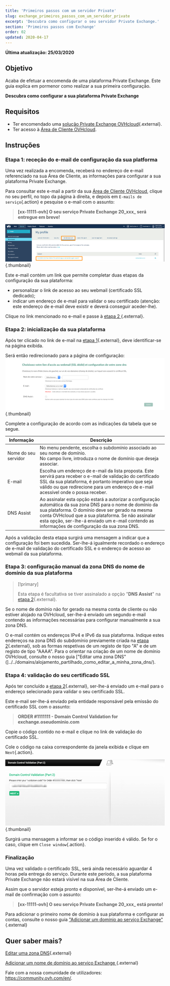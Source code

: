 ```yaml
---
title: 'Primeiros passos com um servidor Private'
slug: exchange_primeiros_passos_com_um_servidor_private
excerpt: 'Descubra como configurar o seu servidor Private Exchange.'
section: 'Primeiros passos com Exchange'
order: 02
updated: 2020-04-17
---
```


**Última atualização: 25/03/2020**

## Objetivo

Acaba de efetuar a encomenda de uma plataforma Private Exchange. Este guia explica em pormenor como realizar a sua primeira configuração.

**Descubra como configurar a sua plataforma Private Exchange**

## Requisitos

- Ter encomendado uma [solução Private Exchange OVHcloud](https://www.ovh.com/pt/emails/private-exchange/){.external}.
- Ter acesso à [Área de Cliente OVHcloud](https://www.ovh.com/auth/?action=gotomanager&from=https://www.ovh.pt/&ovhSubsidiary=pt).

## Instruções

### Etapa 1: receção do e-mail de configuração da sua platforma

Uma vez realizada a encomenda, receberá no endereço de e-mail referenciado na sua Área de Cliente, as informações para configurar a sua plataforma Private Exchange. 

Para consultar este e-mail a partir da sua [Área de Cliente OVHcloud](https://www.ovh.com/auth/?action=gotomanager&from=https://www.ovh.pt/&ovhSubsidiary=pt), clique no seu perfil, no topo da página à direita, e depois em `E-mails de serviço`{.action} e pesquise o e-mail com o assunto:

> **\[xx-11111-ovh] O seu serviço Private Exchange 20_xxx_ será entregue em breve!**


![first-use-private-exchange](images/first-use-private-exchange-01.png){.thumbnail}

Este e-mail contém um link que permite completar duas etapas da configuração da sua plataforma:

- personalizar o link de acesso ao seu webmail (certificado SSL dedicado);
- indicar um endereço de e-mail para validar o seu certificado (atenção: este endereço de e-mail deve existir e deverá conseguir aceder-lhe).

Clique no link mencionado no e-mail e passe à [etapa 2 ](./#etapa-2-inicializacao-da-sua-plataforma){.external}.

### Etapa 2: inicialização da sua plataforma

Após ter clicado no link de e-mail na [etapa 1](./#etapa-1-rececao-do-e-mail-de-configuracao-da-sua-platforma){.external}, deve identificar-se na página exibida.

Será então redirecionado para a página de configuração:
![first-use-private-exchange](images/first-use-private-exchange-02.png){.thumbnail}

Complete a configuração de acordo com as indicações da tabela que se segue.

| Informação          	| Descrição                                                                                                                                                                                                                             	|
|----------------------	|-----------------------------------------------------------------------------------------------------------------------------------------------------------------------------------------------------------------------------------------	|
| Nome do seu servidor 	| No menu pendente, escolha o subdomínio associado ao seu nome de domínio. <br> No campo livre, introduza o nome de domínio que deseja associar.                                                                   	|
| E-mail               	| Escolha um endereço de e-mail da lista proposta. Este servirá para receber o e-mail de validação do certificado SSL da sua plataforma, é portanto imperativo que seja válido ou que redirecione para um endereço de e-mail acessível onde o possa receber.
| DNS Assist           	| Ao assinalar esta opção estará a autorizar a configuração automática da sua zona DNS para o nome de domínio da sua plataforma. O domínio deve ser gerado na mesma conta OVHcloud que a sua plataforma. Se não assinalar esta opção, ser-lhe-á enviado um e-mail contendo as informações de configuração da sua zona DNS. 	|

Após a validação desta etapa surgirá uma mensagem a indicar que a configuração foi bem sucedida. Ser-lhe-á igualmente recordado o endereço de e-mail de validação do certificado SSL e o endereço de acesso ao webmail da sua plataforma.

### Etapa 3: configuração manual da zona DNS do nome de domínio da sua plataforma

> [!primary]
>
> Esta etapa é facultativa se tiver assinalado a opção "**DNS Assist**" na [etapa 2](./#etape-2-initializacao-da-sua-plateforma){.external}.
> 

Se o nome de domínio não for gerado na mesma conta de cliente ou não estiver alojado na OVHcloud, ser-lhe-á enviado um segundo e-mail contendo as informações necessárias para configurar manualmente a sua zona DNS.

O e-mail contém os endereços IPv4 e IPv6 da sua plataforma. Indique estes endereços na zona DNS do subdomínio previamente criada na [etapa 2](./#etapa-2-inicializacao-da-sua-plataforma){.external}, sob as formas respetivas de um registo de tipo "A" e de um registo de tipo "AAAA". Para o orientar na criação de um nome de domínio OVHcloud, consulte o nosso guia ["Editar uma zona DNS"(]../../domains/alojamento_partilhado_como_editar_a_minha_zona_dns/).



### Etapa 4: validação do seu certificado SSL

Após ter concluído a [etapa 2](./#etapa-2-inicializacao-da-sua-plataforma){.external}, ser-lhe-á enviado um e-mail para o endereço selecionado para validar o seu certificado SSL.

Este e-mail ser-lhe-á enviado pela entidade responsável pela emissão do certificado SSL com o assunto:

> **ORDER #1111111 - Domain Control Validation for exchange.oseudominio.com**

Copie o código contido no e-mail e clique no link de validação do certificado SSL.

Cole o código na caixa correspondente da janela exibida e clique em `Next`{.action}.

![first-use-private-exchange](images/first-use-private-exchange-03.png){.thumbnail}

Surgirá uma mensagem a informar se o código inserido é válido. Se for o caso, clique em `Close window`{.action}.

### Finalização

Uma vez validado o certificado SSL, será ainda necessário aguardar 4 horas pela entrega do serviço. Durante este período, a sua plataforma Private Exchange não estará visível na sua Área de Cliente.

Assim que o servidor esteja pronto e disponível, ser-lhe-á enviado um e-mail de confirmação com o assunto:

> **\[xx-11111-ovh] O seu serviço Private Exchange 20_xxx_ está pronto!**

Para adicionar o primeiro nome de domínio à sua plataforma e configurar as contas, consulte o nosso guia ["Adicionar um domínio ao serviço Exchange"](../exchange_20132016_a_primeira_configuracao_do_servico/){.external}

## Quer saber mais?

[Editar uma zona DNS](../../domains/alojamento_partilhado_como_editar_a_minha_zona_dns/){.external}

[Adicionar um nome de domínio ao serviço Exchange ](../exchange_20132016_a_primeira_configuracao_do_servico/){.external}

Fale com a nossa comunidade de utilizadores: <https://community.ovh.com/en/>.
